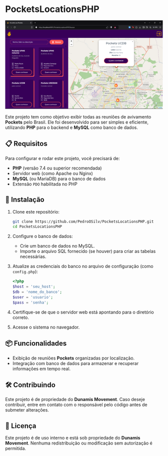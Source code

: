 
# PocketsLocationsPHP

![Página inicial do projeto](public/images/printPage.png)

Este projeto tem como objetivo exibir todas as reuniões de avivamento **Pockets** pelo Brasil. Ele foi desenvolvido para ser simples e eficiente, utilizando **PHP** para o backend e **MySQL** como banco de dados.

## 📋 Requisitos

Para configurar e rodar este projeto, você precisará de:

- **PHP** (versão 7.4 ou superior recomendada)
- Servidor web (como Apache ou Nginx)
- **MySQL** (ou MariaDB) para o banco de dados
- Extensão `PDO` habilitada no PHP

## 🚀 Instalação

1. Clone este repositório:
   ```bash
   git clone https://github.com/PedroOSilv/PocketsLocationsPHP.git
   cd PocketsLocationsPHP
   ```

2. Configure o banco de dados:
   - Crie um banco de dados no MySQL.
   - Importe o arquivo SQL fornecido (se houver) para criar as tabelas necessárias.

3. Atualize as credenciais do banco no arquivo de configuração (como `config.php`):
   ```php
   <?php
   $host = 'seu_host';
   $db = 'nome_do_banco';
   $user = 'usuario';
   $pass = 'senha';
   ```

4. Certifique-se de que o servidor web está apontando para o diretório correto.

5. Acesse o sistema no navegador.

## 📦 Funcionalidades

- Exibição de reuniões **Pockets** organizadas por localização.
- Integração com banco de dados para armazenar e recuperar informações em tempo real.

## 🛠️ Contribuindo

Este projeto é de propriedade do **Dunamis Movement**. Caso deseje contribuir, entre em contato com o responsável pelo código antes de submeter alterações.

## 📄 Licença

Este projeto é de uso interno e está sob propriedade do **Dunamis Movement**. Nenhuma redistribuição ou modificação sem autorização é permitida.
